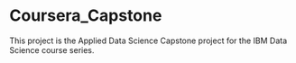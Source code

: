# Coursera_Capstone
This project is the Applied Data Science Capstone project for the IBM Data Science course series.
